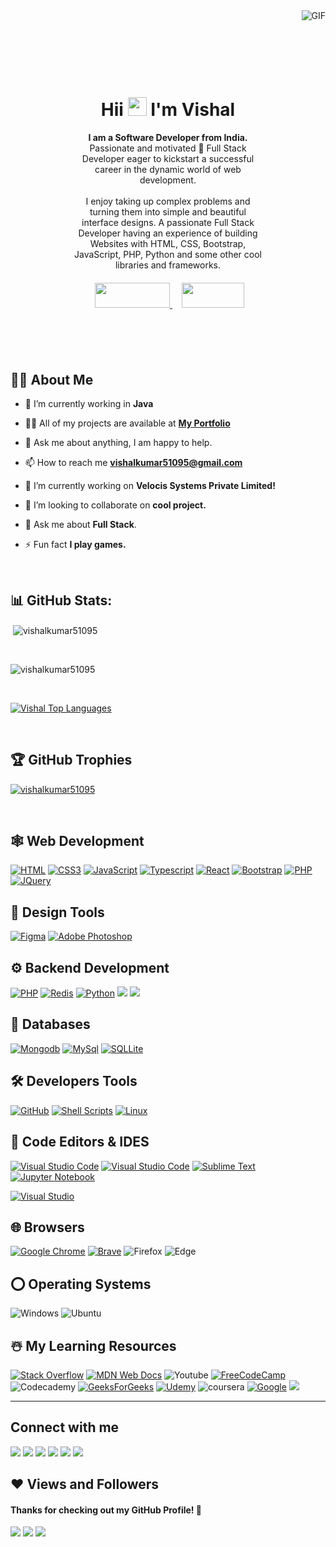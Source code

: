 <img align="right" alt="GIF" src="vishal.png" />

<div style="margin:50px; padding:50px;">
<h1 align="center" >Hii <img src="https://raw.githubusercontent.com/MartinHeinz/MartinHeinz/master/wave.gif" width="30px"> I'm Vishal</h1>
<p align="center">
<b>I am a Software Developer from India.</b> <br>
Passionate and motivated 🚀 Full Stack Developer eager to kickstart a successful career in the dynamic world of web development.<br><br/>
I enjoy taking up complex problems and turning them into simple and beautiful interface designs. 
A passionate Full Stack Developer having an experience of building Websites with HTML, CSS, Bootstrap, JavaScript, PHP, Python and some other cool libraries and frameworks.</p>

<center>
    <div align="center" style="margin-top:20px;">
    <a href="#contact" style="padding:10px;">
        <img height="40px" width="120px" src="https://img.shields.io/badge/contact-%23430098.svg?style=for-the-badge&logoColor=white">
    </a>
    <a href="VishalKumarResume.pdf" style="padding:5px;">
        <img height="40px" width="100px" src="https://img.shields.io/badge/resume-%23430098.svg?style=for-the-badge&logoColor=white">
    </a>
</div>
</center>
 
</div>



## 🙋‍♂️ About Me

- 🌱 I’m currently working in  **Java**

- 👨‍💻 All of my projects are available at **[My Portfolio](https://vishalkumar51095.github.io/Portfolio-Website/)**

- 💬 Ask me about anything, I am happy to help.

- 📫 How to reach me **vishalkumar51095@gmail.com**

- 🔭 I’m currently working on <b>Velocis Systems Private Limited!</b>
  
- 👯 I’m looking to collaborate on <b>cool project.</b>
  
- 💬 Ask me about <b>Full Stack</b>.<br/>

- ⚡ Fun fact **I play games.**
  
<br>

## 📊 GitHub Stats:
<p>&nbsp;<img align="center" src="https://github-readme-stats.vercel.app/api?username=vishalkumar51095&show_icons=true&count_private=true&theme=react&hide_border=true&bg_color=0D1117" alt="vishalkumar51095" /></p>
<br>

<p><img align="center" src="https://github-readme-streak-stats.herokuapp.com/?user=vishalkumar51095&show_icons=true&count_private=true&theme=react&hide_border=true&bg_color=0D1117" alt="vishalkumar51095" /></p>
<br>

<p><a href="https://github.com/vishalkumar51095/github-readme-stats"><img alt="Vishal Top Languages" src="https://github-readme-stats.vercel.app/api/top-langs/?username=vishalkumar51095&langs_count=8&count_private=true&layout=compact&theme=react&hide_border=true&bg_color=0D1117" /></a>
</p>
<br>

## 🏆 GitHub Trophies
<p align="left"> <a href="https://github.com/vishalkumar51095/"><img src="https://github-profile-trophy.vercel.app/?username=vishalkumar51095&show_icons=true&count_private=true&theme=react&hide_border=true&bg_color=0D1117&rank=SSS,SS,S,A,B,C&title=Repos,Followers,Commits,Issues,PullRequests&column=7&margin-w=15&margin-h=15" alt="vishalkumar51095" /></a> </p>
<br>


## 🕸️ Web Development

[![HTML](https://img.shields.io/badge/HTML5-E34F26?style=for-the-badge&logo=html5&logoColor=white "HTML")][repo]
[![CSS3](https://img.shields.io/badge/CSS3-1572B6?style=for-the-badge&logo=css3&logoColor=white "CSS")][repo]
[![JavaScript](https://img.shields.io/badge/JavaScript-F7DF1E?style=for-the-badge&logo=javascript&logoColor=black "JavaScript")][repo]
[![Typescript](https://img.shields.io/badge/TypeScript-007ACC?style=for-the-badge&logo=typescript&logoColor=white "Typescript")][repo]
[![React](https://img.shields.io/badge/React-20232A?style=for-the-badge&logo=react&logoColor=61DAFB "React")][repo]
[![Bootstrap](https://img.shields.io/badge/Bootstrap-563D7C?style=for-the-badge&logo=bootstrap&logoColor=white "Bootstrap")][repo]
[![PHP](https://img.shields.io/badge/PHP-777BB4?style=for-the-badge&logo=php&logoColor=white "PHP")][repo]
[![JQuery](https://img.shields.io/badge/jQuery-0769AD?style=for-the-badge&logo=jquery&logoColor=white "JQuery")][repo]


## 🍧 Design Tools

[![Figma](https://img.shields.io/badge/figma-%23F24E1E.svg?style=for-the-badge&logo=figma&logoColor=white "Figma")][repo]
[![Adobe Photoshop](https://img.shields.io/badge/adobe%20photoshop-%2331A8FF.svg?style=for-the-badge&logo=adobe%20photoshop&logoColor=white)][repo]

## ⚙️ Backend Development



[![PHP](https://img.shields.io/badge/PHP-777BB4?style=for-the-badge&logo=php&logoColor=white "PHP")][repo]
[![Redis](https://img.shields.io/badge/laravel-%23DD0031.svg?style=for-the-badge&logo=laravel&logoColor=white "Laravel")][repo]
[![Python](https://img.shields.io/badge/python-3670A0?style=for-the-badge&logo=python&logoColor=ffdd54 "Python")][repo]
[![](https://img.shields.io/badge/Flask-000000?style=for-the-badge&logo=flask&logoColor=white)][repo]
[![](https://img.shields.io/badge/django-yellow?style=for-the-badge&logo=django&logoColor=white)][repo]


## 📅 Databases

[![Mongodb](https://img.shields.io/badge/MongoDB-4EA94B?style=for-the-badge&logo=mongodb&logoColor=white "Mongodb")][repo]
[![MySql](https://img.shields.io/badge/MySQL-00000F?style=for-the-badge&logo=mysql&logoColor=white "MySql")][repo]
[![SQLLite](https://img.shields.io/badge/SQLite-07405E?style=for-the-badge&logo=sqlite&logoColor=white "SQLLite")][repo]



## 🛠️ Developers Tools

[![GitHub](https://img.shields.io/badge/github-%23121011.svg?style=for-the-badge&logo=github&logoColor=white "GitHub")][repo]
[![Shell Scripts](https://img.shields.io/badge/Shell_Script-121011?style=for-the-badge&logo=gnu-bash&logoColor=white)][repo]
[![Linux](https://img.shields.io/badge/Linux-FCC624?style=for-the-badge&logo=linux&logoColor=black "Linux")][repo]
>


## 📄 Code Editors & IDES

[![Visual Studio Code](https://img.shields.io/badge/VS%20Code-0078d7.svg?style=for-the-badge&logo=visual-studio-code&logoColor=white "Visual Studio Code")][repo]
[![Visual Studio Code](https://img.shields.io/badge/VS%20Code%20Insider-24bfa5.svg?style=for-the-badge&logo=visual-studio-code&logoColor=white "Visual Studio Code")][repo]
[![Sublime Text](https://img.shields.io/badge/sublime_text-%23575757.svg?style=for-the-badge&logo=sublime-text&logoColor=important "Sublime Text")][repo]
[![Jupyter Notebook](https://img.shields.io/badge/jupyter-%23FA0F00.svg?style=for-the-badge&logo=jupyter&logoColor=white)][repo]

[![Visual Studio](https://img.shields.io/badge/Visual%20Studio-5C2D91.svg?style=for-the-badge&logo=visual-studio&logoColor=white "Visual Studio")][repo]

## 🌐 Browsers

[![Google Chrome](https://img.shields.io/badge/Google%20Chrome-317cee?style=for-the-badge&logo=GoogleChrome&logoColor=white)][repo]
[![Brave](https://img.shields.io/badge/Brave-FB542B?style=for-the-badge&logo=Brave&logoColor=white "Brave")][repo]
![Firefox](https://img.shields.io/badge/Firefox-FF7139?style=for-the-badge&logo=Firefox-Browser&logoColor=white)
![Edge](https://img.shields.io/badge/Edge-0078D7?style=for-the-badge&logo=Microsoft-edge&logoColor=white)


## ⭕ Operating Systems

![Windows](https://img.shields.io/badge/Windows-0078D6?style=for-the-badge&logo=windows&logoColor=white)
![Ubuntu](https://img.shields.io/badge/Ubuntu-E95420?style=for-the-badge&logo=ubuntu&logoColor=white)



## ☃️ My Learning Resources

[![Stack Overflow](https://img.shields.io/badge/-Stackoverflow-FE7A16?style=for-the-badge&logo=stack-overflow&logoColor=white)][sof]
[![MDN Web Docs](https://img.shields.io/badge/MDN_Web_Docs-black?style=for-the-badge&logo=mdnwebdocs&logoColor=white)][mdn]
![Youtube](https://img.shields.io/badge/YouTube-FF0000?style=for-the-badge&logo=youtube&logoColor=white)
[![FreeCodeCamp](https://img.shields.io/badge/Freecodecamp-%23123.svg?&style=for-the-badge&logo=freecodecamp&logoColor=green)][fcc]
![Codecademy](https://img.shields.io/badge/Codecademy-000000.svg?&style=for-the-badge&logo=Codecademy&logoColor=green)
[![GeeksForGeeks](https://img.shields.io/badge/GeeksforGeeks-gray?style=for-the-badge&logo=geeksforgeeks&logoColor=35914c)][gog]
[![Udemy](https://img.shields.io/badge/Udemy-A435F0?style=for-the-badge&logo=Udemy&logoColor=white)][udemy]
![coursera](https://img.shields.io/badge/coursera-317cee?style=for-the-badge&logo=coursera&logoColor=white)
[![Google](https://img.shields.io/badge/google-4285F4?style=for-the-badge&logo=google&logoColor=white)][google]
[![](https://img.shields.io/badge/GitHub-100000?style=for-the-badge&logo=github&logoColor=white)][github]

[medium]: https://medium.com/
[github]: https://github.com/
[google]: https://www.google.com
[mdn]: https://developer.mozilla.org/en-US/
[wiki]: https://en.wikipedia.org/wiki/Main_Page
[udemy]: https://www.udemy.com/
[gog]: https://www.geeksforgeeks.org/
[fcc]: https://www.freecodecamp.org/
[sof]: https://stackoverflow.com/
[repo]: https://github.com/vishalkumar51095?tab=repositories
<hr />




## Connect with me
<p align="left" id="contact">

<a href = "https://www.linkedin.com/in/vishalkumar51095"><img src="https://img.icons8.com/fluent/48/000000/linkedin.png"/></a>
<a href = "https://twitter.com/vishalkumar51095"><img src="https://img.icons8.com/fluent/48/000000/twitter.png"/></a>
<a href = "https://www.instagram.com/vishalkumar51095/"><img src="https://img.icons8.com/fluent/48/000000/instagram-new.png"/></a>
<a href = "https://www.facebook.com/vishalkumar51095"><img src="https://img.icons8.com/fluent/48/000000/facebook.png"/></a>
<a href = "https://codepen.io/vishalkumar51095"><img src="https://img.icons8.com/fluent/48/000000/codepen.png"/></a>
<a href = "https://github.com/vishalkumar51095"><img src="https://img.icons8.com/fluent/48/000000/github.png"/></a>

</p>

## ❤ Views and Followers
#### Thanks for checking out my GitHub Profile! 🙏
![](https://ForTheBadge.com/images/badges/built-with-love.svg)
![](https://img.shields.io/github/followers/vishalkumar51095?logo=github&style=for-the-badge)
<a href="https://github.com/vishalkumar51095/github-profile-views-counter">
    <img src="https://komarev.com/ghpvc/username=vishalkumar51095&style=for-the-badge">
</a>

[Ÿ HŸPE]: https://yhype.me
[GitHub Profile Views Counter]: https://github.com/vishalkumar51095/github-profile-views-counter




